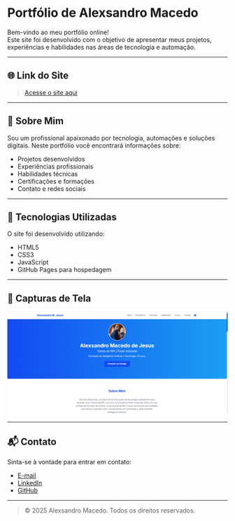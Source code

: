 # Portfólio de Alexsandro Macedo

Bem-vindo ao meu portfólio online!  
Este site foi desenvolvido com o objetivo de apresentar meus projetos, experiências e habilidades nas áreas de tecnologia e automação.

---

## 🌐 Link do Site

>[Acesse o site aqui](https://alexxsandrom.github.io/alexsandromacedo.github.io/#)

---

## 🧠 Sobre Mim

Sou um profissional apaixonado por tecnologia, automações e soluções digitais. Neste portfólio você encontrará informações sobre:

- Projetos desenvolvidos
- Experiências profissionais
- Habilidades técnicas
- Certificações e formações
- Contato e redes sociais

---

## 💼 Tecnologias Utilizadas

O site foi desenvolvido utilizando:

- HTML5
- CSS3
- JavaScript
- GitHub Pages para hospedagem

---

## 📸 Capturas de Tela 


![Imagem do site](./images/loyalt.png)

---

## 📬 Contato

Sinta-se à vontade para entrar em contato:

- [E-mail](alexsandromacedo872@exemplo.com)  
- [LinkedIn](https:www.linkedin.com/in/alexsandro-macedo-jesus)
- [GitHub](https://github.com/alexxsandrom)

---

> © 2025 Alexsandro Macedo. Todos os direitos reservados.
